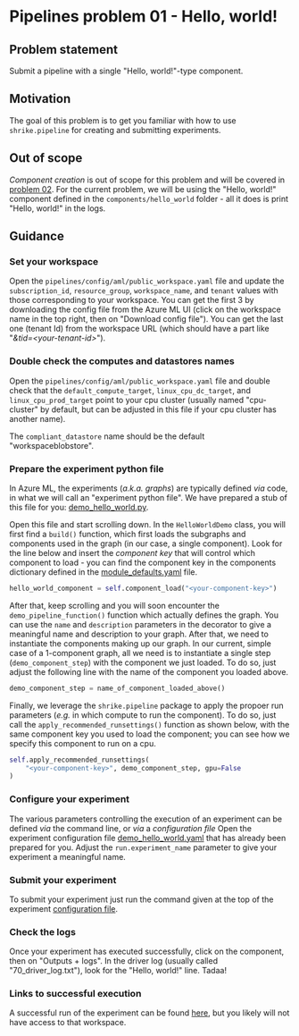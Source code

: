 # Pipelines problem 01 - Hello, world!

## Problem statement
Submit a pipeline with a single "Hello, world!"-type component.

## Motivation
The goal of this problem is to get you familiar with how to use `shrike.pipeline` for creating and submitting experiments.

## Out of scope
_Component creation_ is out of scope for this problem and will be covered in [problem 02](./pipelines-02.md). For the current problem, we will be using the "Hello, world!" component defined in the `components/hello_world` folder - all it does is print "Hello, world!" in the logs.

## Guidance

### Set your workspace
Open the `pipelines/config/aml/public_workspace.yaml` file and update the `subscription_id`, `resource_group`, `workspace_name`, and `tenant` values with those corresponding to your workspace. You can get the first 3 by downloading the config file from the Azure ML UI (click on the workspace name in the top right, then on "Download config file"). You can get the last one (tenant Id) from the workspace URL (which should have a part like "_&tid=\<your-tenant-id\>_").

### Double check the computes and datastores names
Open the `pipelines/config/aml/public_workspace.yaml` file and double check that the `default_compute_target`, `linux_cpu_dc_target`, and `linux_cpu_prod_target` point to your cpu cluster (usually named "cpu-cluster" by default, but can be adjusted in this file if your cpu cluster has another name).

The `compliant_datastore` name should be the default "workspaceblobstore".

### Prepare the experiment python file
In Azure ML, the experiments (_a.k.a. graphs_) are typically defined _via_ code, in what we will call an "experiment python file". We have prepared a stub of this file for you: [demo_hello_world.py](../../shrike-examples/pipelines/experiments/demo_hello_world.py).

Open this file and start scrolling down. In the `HelloWorldDemo` class, you will first find a `build()` function, which first loads the subgraphs and components used in the graph (in our case, a single component). Look for the line below and insert the _component key_ that will control which component to load - you can find the component key in the components dictionary defined in the [module_defaults.yaml](../../shrike-examples/pipelines/config/modules/module_defaults.yaml) file.

```python
hello_world_component = self.component_load("<your-component-key>")
```

After that, keep scrolling and you will soon encounter the `demo_pipeline_function()` function which actually defines the graph. You can use the `name` and `description` parameters in the decorator to give a meaningful name and description to your graph. After that, we need to instantiate the components making up our graph. In our current, simple case of a 1-component graph, all we need is to instantiate a single step (`demo_component_step`) with the component we just loaded. To do so, just adjust the following line with the name of the component you loaded above.

```python
demo_component_step = name_of_component_loaded_above()
```

Finally, we leverage the `shrike.pipeline` package to apply the propoer run parameters (_e.g._ in which compute to run the component). To do so, just call the `apply_recommended_runsettings()` function as shown below, with the same component key you used to load the component; you can see how we specify this component to run on a cpu.

```python
self.apply_recommended_runsettings(
    "<your-component-key>", demo_component_step, gpu=False
)
```            

### Configure your experiment
The various parameters controlling the execution of an experiment can be defined _via_ the command line, or _via_ a _configuration file_
Open the experiment configuration file [demo_hello_world.yaml](../../shrike-examples/pipelines/config/experiments/demo_hello_world.yaml) that has already been prepared for you. Adjust the `run.experiment_name` parameter to give your experiment a meaningful name.

### Submit your experiment
To submit your experiment just run the command given at the top of the experiment [configuration file](../../shrike-examples/pipelines/config/experiments/demo_hello_world.yaml).

### Check the logs
Once your experiment has executed successfully, click on the component, then on "Outputs + logs". In the driver log (usually called "70_driver_log.txt"), look for the "Hello, world!" line. Tadaa!

### Links to successful execution
A successful run of the experiment can be found [here](https://ml.azure.com/runs/8043ce8a-5045-4211-9934-1959d5296a48?wsid=/subscriptions/48bbc269-ce89-4f6f-9a12-c6f91fcb772d/resourcegroups/aml1p-rg/workspaces/aml1p-ml-wus2&tid=72f988bf-86f1-41af-91ab-2d7cd011db47), but you likely will not have access to that workspace.
